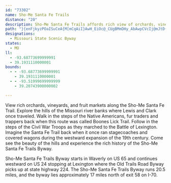 ```yaml
---
id: "73302"
name: Sho-Me Santa Fe Trails
distance: "20"
description: Sho-Me Santa Fe Trails affords rich view of orchards, vineyards and produce and fruit markets.
path: "}{enFjkyzPOaISuCeA{M[mCqAiI}AwH_EiOc@_CUgBMmDHy_AbAwpCVcIj@mJtD{d@jDqe@HuJs@wx@]qDa@aCm@gB{a@}}@y@}Bs@{Cm@aFMqDqB_v@{@qWi@uUt@_m@CqEeDmqBOsQ^sCl@mBp@{A|F_GbAuBb@oBTsBDyCDe\\_@gEyAiFed@kcAeA{DMkBOaMoBc`@"
designations:
  - Missouri State Scenic Byway
states:
  - MO
ll:
  - -93.68773699999991
  - 39.1931110000001
bounds:
  - - -93.68773699999991
    - 39.1931110000001
  - - -93.51999699999999
    - 39.20743900000002

---
```


View rich orchards, vineyards, and fruit markets along the Sho-Me Santa Fe Trail.  Explore the hills of the Missouri river banks where Lewis and Clark once traveled. Walk in the steps of the Native Americans, fur traders and trappers back when this route was called Boones Lick Trail. Follow in the steps of the Civil War Troops as they marched to the Battle of Lexington. Imagine the Santa Fe Trail back when it once ran stagecoaches and covered wagons during the westward expansion of the 19th century. Come see the beauty of the hills and experience the rich history of the Sho-Me Santa Fe Trails Byway.

Sho-Me Santa Fe Trails Byway starts in Waverly on US 65 and continues westward on US 24 stopping at Lexington where the Old Trails Road Byway picks up at state highway 224.  The Sho-Me Santa Fe Trails Byway runs 20.5 miles, and the byway lies approximately 17 miles north of exit 58 on I-70.
